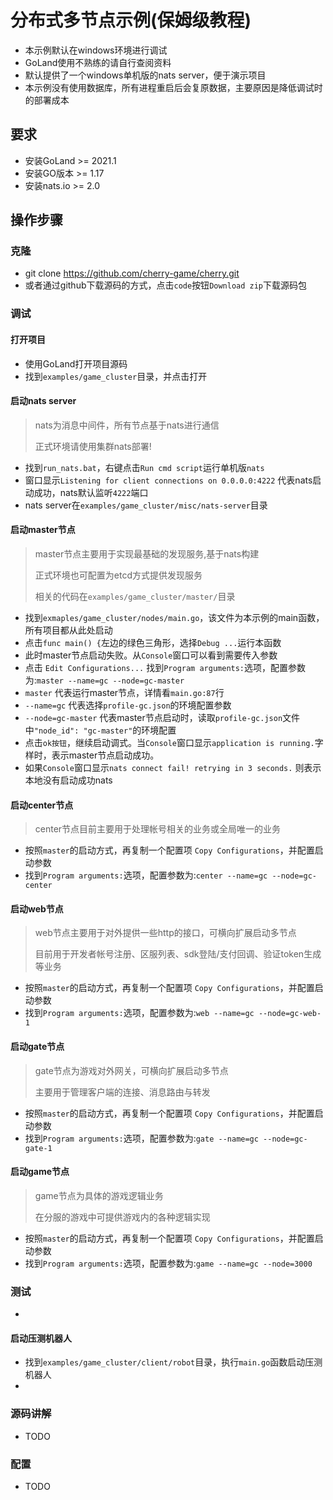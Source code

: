 # 分布式多节点示例(保姆级教程)

- 本示例默认在windows环境进行调试
- GoLand使用不熟练的请自行查阅资料
- 默认提供了一个windows单机版的nats server，便于演示项目
- 本示例没有使用数据库，所有进程重启后会复原数据，主要原因是降低调试时的部署成本

## 要求

- 安装GoLand >= 2021.1
- 安装GO版本 >= 1.17
- 安装nats.io >= 2.0

## 操作步骤

### 克隆

- git clone https://github.com/cherry-game/cherry.git
- 或者通过github下载源码的方式，点击`code`按钮`Download zip`下载源码包

### 调试

#### 打开项目

- 使用GoLand打开项目源码
- 找到`examples/game_cluster`目录，并点击打开

#### 启动nats server

> nats为消息中间件，所有节点基于nats进行通信
>
> 正式环境请使用集群nats部署!

- 找到`run_nats.bat`，右键点击`Run cmd script`运行单机版`nats`
- 窗口显示`Listening for client connections on 0.0.0.0:4222` 代表nats启动成功，nats默认监听`4222`端口
- nats server在`examples/game_cluster/misc/nats-server`目录

#### 启动master节点

> master节点主要用于实现最基础的发现服务,基于nats构建
>
> 正式环境也可配置为etcd方式提供发现服务
>
> 相关的代码在`examples/game_cluster/master/`目录

- 找到`exmaples/game_cluster/nodes/main.go`，该文件为本示例的main函数，所有项目都从此处启动
- 点击`func main() {`左边的绿色三角形，选择`Debug ...`运行本函数
- 此时master节点启动失败。从`Console`窗口可以看到需要传入参数
- 点击 `Edit Configurations...` 找到`Program arguments:`选项，配置参数为:`master --name=gc --node=gc-master`
- `master` 代表运行master节点，详情看`main.go:87`行
- `--name=gc` 代表选择`profile-gc.json`的环境配置参数
- `--node=gc-master` 代表master节点启动时，读取`profile-gc.json`文件中`"node_id": "gc-master"`的环境配置
- 点击`ok按钮`，继续启动调式。当`Console`窗口显示`application is running.`字样时，表示master节点启动成功。
- 如果`Console`窗口显示`nats connect fail! retrying in 3 seconds.` 则表示本地没有启动成功nats

#### 启动center节点

> center节点目前主要用于处理帐号相关的业务或全局唯一的业务

- 按照`master`的启动方式，再复制一个配置项 `Copy Configurations`，并配置启动参数
- 找到`Program arguments:`选项，配置参数为:`center --name=gc --node=gc-center`

#### 启动web节点

> web节点主要用于对外提供一些http的接口，可横向扩展启动多节点
> 
> 目前用于开发者帐号注册、区服列表、sdk登陆/支付回调、验证token生成等业务

- 按照`master`的启动方式，再复制一个配置项 `Copy Configurations`，并配置启动参数
- 找到`Program arguments:`选项，配置参数为:`web --name=gc --node=gc-web-1`

#### 启动gate节点

> gate节点为游戏对外网关，可横向扩展启动多节点
> 
> 主要用于管理客户端的连接、消息路由与转发

- 按照`master`的启动方式，再复制一个配置项 `Copy Configurations`，并配置启动参数
- 找到`Program arguments:`选项，配置参数为:`gate --name=gc --node=gc-gate-1`

#### 启动game节点

> game节点为具体的游戏逻辑业务
>
> 在分服的游戏中可提供游戏内的各种逻辑实现

- 按照`master`的启动方式，再复制一个配置项 `Copy Configurations`，并配置启动参数
- 找到`Program arguments:`选项，配置参数为:`game --name=gc --node=3000`

### 测试
-

#### 启动压测机器人

- 找到`examples/game_cluster/client/robot`目录，执行`main.go`函数启动压测机器人
-

### 源码讲解

- TODO

### 配置

- TODO
